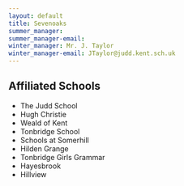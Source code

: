 ```yaml
---
layout: default
title: Sevenoaks
summer_manager: 
summer_manager-email: 
winter_manager: Mr. J. Taylor
winter_manager-email: JTaylor@judd.kent.sch.uk
---
```


## Affiliated Schools

- The Judd School
- Hugh Christie
- Weald of Kent
- Tonbridge School
- Schools at Somerhill
- Hilden Grange
- Tonbridge Girls Grammar
- Hayesbrook
- Hillview
